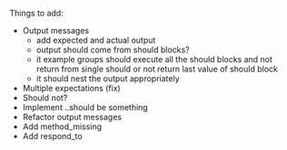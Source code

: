 Things to add:
  - Output messages
    - add expected and actual output
    - output should come from should blocks?
    - it example groups should execute all the should blocks and not
      return from single should or not return last value of should block
    - it should nest the output appropriately
  - Multiple expectations (fix)
  - Should not?
  - Implement ..should be something
  - Refactor output messages
  - Add method_missing
  - Add respond_to
